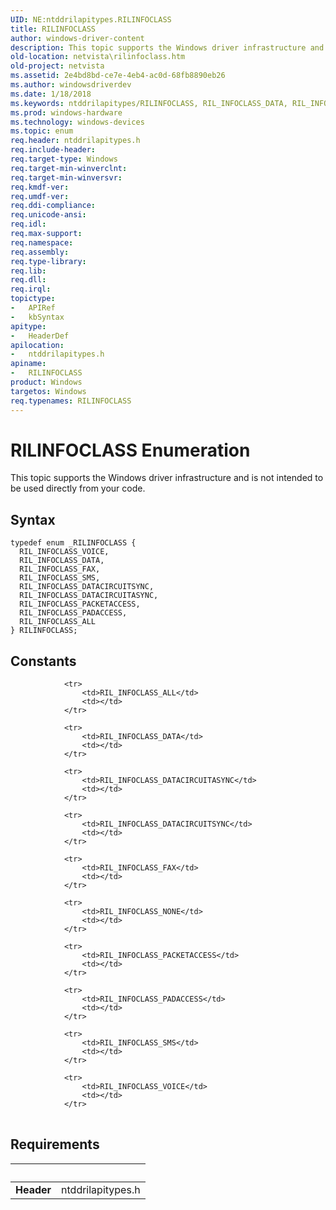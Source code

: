 ```yaml
---
UID: NE:ntddrilapitypes.RILINFOCLASS
title: RILINFOCLASS
author: windows-driver-content
description: This topic supports the Windows driver infrastructure and is not intended to be used directly from your code.
old-location: netvista\rilinfoclass.htm
old-project: netvista
ms.assetid: 2e4bd8bd-ce7e-4eb4-ac0d-68fb8890eb26
ms.author: windowsdriverdev
ms.date: 1/18/2018
ms.keywords: ntddrilapitypes/RILINFOCLASS, RIL_INFOCLASS_DATA, RIL_INFOCLASS_SMS, RIL_INFOCLASS_PACKETACCESS, ntddrilapitypes/RIL_INFOCLASS_DATACIRCUITASYNC, ntddrilapitypes/RIL_INFOCLASS_VOICE, ntddrilapitypes/RIL_INFOCLASS_DATACIRCUITSYNC, ntddrilapitypes/RIL_INFOCLASS_FAX, RILINFOCLASS enumeration [Network Drivers Starting with Windows Vista], RILINFOCLASS, ntddrilapitypes/RIL_INFOCLASS_PADACCESS, RIL_INFOCLASS_VOICE, ntddrilapitypes/RIL_INFOCLASS_DATA, ntddrilapitypes/RIL_INFOCLASS_SMS, RIL_INFOCLASS_PADACCESS, ntddrilapitypes/RIL_INFOCLASS_PACKETACCESS, RIL_INFOCLASS_DATACIRCUITSYNC, netvista.rilinfoclass, RIL_INFOCLASS_DATACIRCUITASYNC, RIL_INFOCLASS_FAX, ntddrilapitypes/RIL_INFOCLASS_ALL, RIL_INFOCLASS_ALL
ms.prod: windows-hardware
ms.technology: windows-devices
ms.topic: enum
req.header: ntddrilapitypes.h
req.include-header: 
req.target-type: Windows
req.target-min-winverclnt: 
req.target-min-winversvr: 
req.kmdf-ver: 
req.umdf-ver: 
req.ddi-compliance: 
req.unicode-ansi: 
req.idl: 
req.max-support: 
req.namespace: 
req.assembly: 
req.type-library: 
req.lib: 
req.dll: 
req.irql: 
topictype:
-	APIRef
-	kbSyntax
apitype:
-	HeaderDef
apilocation:
-	ntddrilapitypes.h
apiname:
-	RILINFOCLASS
product: Windows
targetos: Windows
req.typenames: RILINFOCLASS
---
```


# RILINFOCLASS Enumeration
This topic supports the Windows driver infrastructure and is not intended to be used directly from your code.

## Syntax
````
typedef enum _RILINFOCLASS { 
  RIL_INFOCLASS_VOICE,
  RIL_INFOCLASS_DATA,
  RIL_INFOCLASS_FAX,
  RIL_INFOCLASS_SMS,
  RIL_INFOCLASS_DATACIRCUITSYNC,
  RIL_INFOCLASS_DATACIRCUITASYNC,
  RIL_INFOCLASS_PACKETACCESS,
  RIL_INFOCLASS_PADACCESS,
  RIL_INFOCLASS_ALL
} RILINFOCLASS;
````

## Constants

<table>
            
                <tr>
                    <td>RIL_INFOCLASS_ALL</td>
                    <td></td>
                </tr>
            
                <tr>
                    <td>RIL_INFOCLASS_DATA</td>
                    <td></td>
                </tr>
            
                <tr>
                    <td>RIL_INFOCLASS_DATACIRCUITASYNC</td>
                    <td></td>
                </tr>
            
                <tr>
                    <td>RIL_INFOCLASS_DATACIRCUITSYNC</td>
                    <td></td>
                </tr>
            
                <tr>
                    <td>RIL_INFOCLASS_FAX</td>
                    <td></td>
                </tr>
            
                <tr>
                    <td>RIL_INFOCLASS_NONE</td>
                    <td></td>
                </tr>
            
                <tr>
                    <td>RIL_INFOCLASS_PACKETACCESS</td>
                    <td></td>
                </tr>
            
                <tr>
                    <td>RIL_INFOCLASS_PADACCESS</td>
                    <td></td>
                </tr>
            
                <tr>
                    <td>RIL_INFOCLASS_SMS</td>
                    <td></td>
                </tr>
            
                <tr>
                    <td>RIL_INFOCLASS_VOICE</td>
                    <td></td>
                </tr>
</table>


## Requirements
| &nbsp; | &nbsp; |
| ---- |:---- |
| **Header** | ntddrilapitypes.h |